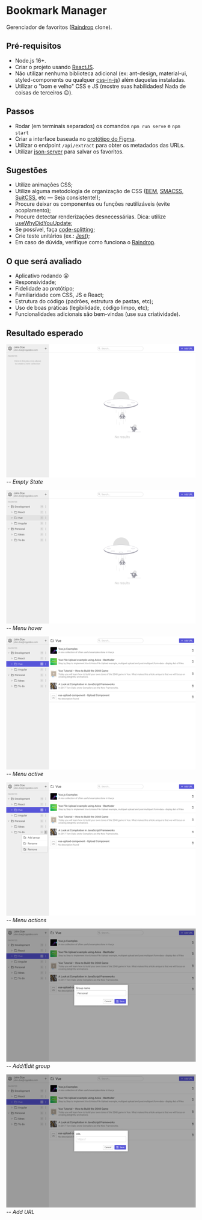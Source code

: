 # Bookmark Manager

Gerenciador de favoritos ([Raindrop](https://raindrop.io/) clone).

## Pré-requisitos

- Node.js 16+.
- Criar o projeto usando [ReactJS](https://reactjs.org/).
- Não utilizar nenhuma biblioteca adicional (ex: ant-design, material-ui, styled-components ou qualquer [css-in-js](https://cssinjs.org/)) além daquelas instaladas.
- Utilizar o "bom e velho" CSS e JS (mostre suas habilidades! Nada de coisas de terceiros 😉).

## Passos

- Rodar (em terminais separados) os comandos `npm run serve` e `npm start`
- Criar a interface baseada no [protótipo do Figma](https://www.figma.com/file/fJ43ch89xzrAcCl5aN16JT/Bookmark-Manager).
- Utilizar o endpoint `/api/extract` para obter os metadados das URLs.
- Utilizar [json-server](https://github.com/typicode/json-server) para salvar os favoritos.

## Sugestões

- Utilize animações CSS;
- Utilize alguma metodologia de organização de CSS ([BEM](http://getbem.com/), [SMACSS](http://smacss.com/), [SuitCSS](http://suitcss.github.io/), etc — Seja consistente!);
- Procure deixar os componentes ou funções reutilizáveis (evite acoplamento);
- Procure detectar renderizações desnecessárias. Dica: utilize [useWhyDidYouUpdate](https://usehooks.com/useWhyDidYouUpdate/);
- Se possível, faça [code-splitting](https://reactjs.org/docs/code-splitting.html);
- Crie teste unitários (ex.: [Jest](https://jestjs.io/pt-BR/));
- Em caso de dúvida, verifique como funciona o [Raindrop](https://raindrop.io/).

## O que será avaliado

- Aplicativo rodando 😝
- Responsividade;
- Fidelidade ao protótipo;
- Familiaridade com CSS, JS e React;
- Estrutura do código (padrões, estrutura de pastas, etc);
- Uso de boas práticas (legibilidade, código limpo, etc);
- Funcionalidades adicionais são bem-vindas (use sua criatividade).

## Resultado esperado

![Empty state](./docs/empty_state.png)
-- _Empty State_

![Menu hover](./docs/menu_hover.png)
-- _Menu hover_

![Menu active](./docs/menu_active.png)
-- _Menu active_

![Menu actions](./docs/menu_actions.png)
-- _Menu actions_

![Add/Edit group](./docs/add_edit_group.png)
-- _Add/Edit group_

![Add URL](./docs/add_url.png)
-- _Add URL_
